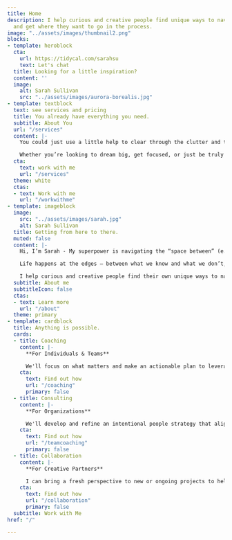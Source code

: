 ```yaml
---
title: Home
description: I help curious and creative people find unique ways to navigate life
  and get where they want to go in the process.
image: "../assets/images/thumbnail2.png"
blocks:
- template: heroblock
  cta:
    url: https://tidycal.com/sarahsu
    text: Let's chat
  title: Looking for a little inspiration?
  content: ''
  image:
    alt: Sarah Sullivan
    src: "../assets/images/aurora-borealis.jpg"
- template: textblock
  text: see services and pricing
  title: You already have everything you need.
  subtitle: About You
  url: "/services"
  content: |-
    You could just use a little help to clear through the clutter and the noise so you can focus your energy on what matters most.

    Whether you’re looking to dream big, get focused, or just be truly seen and heard for a change, **I'd love to be part of your journey**.
  cta:
    text: work with me
    url: "/services"
  theme: white
  ctas:
  - text: Work with me
    url: "/workwithme"
- template: imageblock
  image:
    src: "../assets/images/sarah.jpg"
    alt: Sarah Sullivan
  title: Getting from here to there.
  muted: false
  content: |-
    Hi, I’m Sarah - My superpower is navigating the “space between” (e.g. ideas, people, behaviors, stages) and making magic happen in the process.

    Life happens at the edges – between what we know and what we don’t, between where we are and where we want to be.

    I help curious and creative people find their own unique ways to navigate these spaces and get where they want to go in the process.
  subtitle: About me
  subtitleIcon: false
  ctas:
  - text: Learn more
    url: "/about"
  theme: primary
- template: cardblock
  title: Anything is possible.
  cards:
  - title: Coaching
    content: |-
      **For Individuals & Teams**

      We'll focus on what matters and make an actionable plan to leverage your unique strengths to get you where you want to go.
    cta:
      text: Find out how
      url: "/coaching"
      primary: false
  - title: Consulting
    content: |-
      **For Organizations**

      We'll develop and refine an intentional people strategy that aligns and adapts with your business objectives.
    cta:
      text: Find out how
      url: "/teamcoaching"
      primary: false
  - title: Collaboration
    content: |-
      **For Creative Partners**

      I can bring a fresh perspective to new or ongoing projects to help you generate ideas and insights.
    cta:
      text: Find out how
      url: "/collaboration"
      primary: false
  subtitle: Work with Me
href: "/"

---
```

